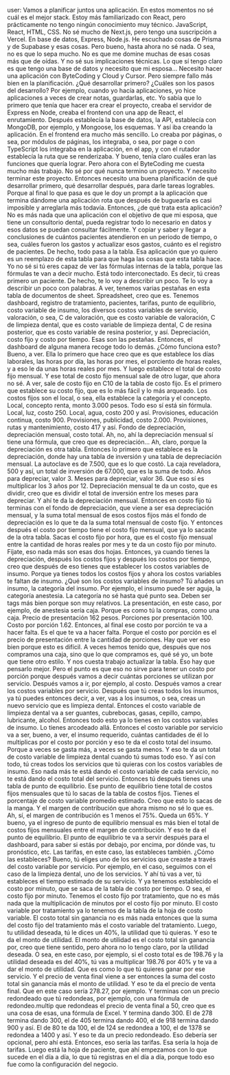 user: Vamos a planificar juntos una aplicación. En estos momentos no sé cuál es el mejor stack. Estoy más familiarizado con React, pero prácticamente no tengo ningún conocimiento muy técnico. JavaScript, React, HTML, CSS. No sé mucho de Next.js, pero tengo una suscripción a Vercel. En base de datos, Express, Node.js. He escuchado cosas de Prisma y de Supabase y esas cosas. Pero bueno, hasta ahora no sé nada. O sea, no es que lo sepa mucho. No es que me domine muchas de esas cosas más que de oídas. Y no sé sus implicaciones técnicas. Lo que sí tengo claro es que tengo una base de datos y necesito que mi esposa... Necesito hacer una aplicación con ByteCoding y Cloud y Cursor. Pero siempre fallo más bien en la planificación. ¿Qué desarrollar primero? ¿Cuáles son los pasos del desarrollo? Por ejemplo, cuando yo hacía aplicaciones, yo hice aplicaciones a veces de crear notas, guardarlas, etc. Yo sabía que lo primero que tenía que hacer era crear el proyecto, creaba el servidor de Express en Node, creaba el frontend con una app de React, el enrutamiento. Después establecía la base de datos, la API, establecía con MongoDB, por ejemplo, y Mongoose, los esquemas. Y así iba creando la aplicación. En el frontend era mucho más sencillo. Lo creaba por páginas, o sea, por módulos de páginas, los integraba, o sea, por page o con TypeScript los integraba en la aplicación, en el app, y con el rutador establecía la ruta que se renderizaba. Y bueno, tenía claro cuáles eran las funciones que quería lograr. Pero ahora con el ByteCoding me cuesta mucho más trabajo. No sé por qué nunca termino un proyecto. Y necesito terminar este proyecto. Entonces necesito una buena planificación de qué desarrollar primero, qué desarrollar después, para darle tareas logrables. Porque al final lo que pasa es que le doy un prompt a la aplicación que termina dándome una aplicación rota que después de buguearla es casi imposible y arreglarla más todavía. Entonces, ¿de qué trata esta aplicación? No es más nada que una aplicación con el objetivo de que mi esposa, que tiene un consultorio dental, pueda registrar todo lo necesario en datos y esos datos se puedan consultar fácilmente. Y copiar y saber y llegar a conclusiones de cuántos pacientes atendieron en un periodo de tiempo, o sea, cuáles fueron los gastos y actualizar esos gastos, cuánto es el registro de pacientes. De hecho, todo pasa a la tabla. Esa aplicación que yo quiero es un reemplazo de esta tabla para que haga las cosas que esta tabla hace. Yo no sé si tú eres capaz de ver las fórmulas internas de la tabla, porque las fórmulas te van a decir mucho. Está todo interconectado. Es decir, tú creas primero un paciente. De hecho, te lo voy a describir un poco. Te lo voy a describir un poco con palabras. A ver, tenemos varias pestañas en esta tabla de documentos de sheet. Spreadsheet, creo que es. Tenemos dashboard, registro de tratamiento, pacientes, tarifas, punto de equilibrio, costo variable de insumo, los diversos costos variables de servicio, valoración, o sea, C de valoración, que es costo variable de valoración, C de limpieza dental, que es costo variable de limpieza dental, C de resina posterior, que es costo variable de resina posterior, y así. Depreciación, costo fijo y costo por tiempo. Esas son las pestañas. Entonces, el dashboard de alguna manera recoge todo lo demás. ¿Cómo funciona esto? Bueno, a ver. Ella lo primero que hace creo que es que establece los días laborales, las horas por día, las horas por mes, el porciento de horas reales, y a eso le da unas horas reales por mes. Y luego establece el total de costo fijo mensual. Y ese total de costo fijo mensual sale de otro lugar, que ahora no sé. A ver, sale de costo fijo en C10 de la tabla de costo fijo. Es el primero que establece su costo fijo, que es lo más fácil y lo más arqueado. Los costos fijos son el local, o sea, ella establece la categoría y el concepto. Local, concepto renta, monto 3.000 pesos. Todo eso sí está sin fórmula. Local, luz, costo 250. Local, agua, costo 200 y así. Provisiones, educación continua, costo 900. Provisiones, publicidad, costo 2.000. Provisiones, rutas y mantenimiento, costo 417 y así. Fondo de depreciación, depreciación mensual, costo total. Ah, no, ahí la depreciación mensual sí tiene una fórmula, que creo que es depreciación... Ah, claro, porque la depreciación es otra tabla. Entonces lo primero que establece es la depreciación, donde hay una tabla de inversión y una tabla de depreciación mensual. La autoclave es de 7.500, que es lo que costó. La caja reveladora, 500 y así, un total de inversión de 67.000, que es la suma de todo. Años para depreciar, valor 3. Meses para depreciar, valor 36. Que eso sí es multiplicar los 3 años por 12. Depreciación mensual te da un costo, que es dividir, creo que es dividir el total de inversión entre los meses para depreciar. Y ahí te da la depreciación mensual. Entonces en costo fijo tú terminas con el fondo de depreciación, que viene a ser esa depreciación mensual, y la suma total mensual de esos costos fijos más el fondo de depreciación es lo que te da la suma total mensual de costo fijo. Y entonces después el costo por tiempo tiene el costo fijo mensual, que ya lo sacaste de la otra tabla. Sacas el costo fijo por hora, que es el costo fijo mensual entre la cantidad de horas reales por mes y te da un costo fijo por minuto. Fíjate, eso nada más son esas dos hojas.  Entonces, ya cuando tienes la depreciación, después los costos fijos y después los costos por tiempo, creo que después de eso tienes que establecer los costos variables de insumo. Porque ya tienes todos los costos fijos y ahora los costos variables te faltan de insumo. ¿Qué son los costos variables de insumo? Tú añades un insumo, la categoría del insumo. Por ejemplo, el insumo puede ser aguja, la categoría anestesia. La categoría no sé hasta qué punto sea. Deben ser tags más bien porque son muy relativos. La presentación, en este caso, por ejemplo, de anestesia sería caja. Porque es como tú la compras, como una caja. Precio de presentación 162 pesos. Porciones por presentación 100. Costo por porción 1.62. Entonces, al final ese costo por porción te va a hacer falta. Es el que te va a hacer falta. Porque el costo por porción es el precio de presentación entre la cantidad de porciones. Hay que ver eso bien porque esto es difícil. A veces hemos tenido que, después que nos compramos una caja, sino que lo que compramos es, qué sé yo, un bote que tiene otro estilo. Y nos cuesta trabajo actualizar la tabla. Eso hay que pensarlo mejor. Pero el punto es que eso no sirve para tener un costo por porción porque después vamos a decir cuántas porciones se utilizan por servicio. Después vamos a ir, por ejemplo, al costo. Después vamos a crear los costos variables por servicio. Después que tú creas todos los insumos, ya tú puedes entonces decir, a ver, vas a los insumos, o sea, creas un nuevo servicio que es limpieza dental. Entonces el costo variable de limpieza dental va a ser guantes, cubrebocas, gasas, cepillo, campo, lubricante, alcohol. Entonces todo esto ya lo tienes en los costos variables de insumo. Lo tienes arcodeado allá. Entonces el costo variable por servicio va a ser, bueno, a ver, el insumo requerido, cuántas cantidades de él lo multiplicas por el costo por porción y eso te da el costo total del insumo. Porque a veces se gasta más, a veces se gasta menos. Y eso te da un total de costo variable de limpieza dental cuando tú sumas todo eso. Y así con todo, tú creas todos los servicios que tú quieras con los costos variables de insumo. Eso nada más te está dando el costo variable de cada servicio, no te está dando el costo total del servicio. Entonces tú después tienes una tabla de punto de equilibrio. Ese punto de equilibrio tiene total de costos fijos mensuales que tú lo sacas de la tabla de costos fijos. Tienes el porcentaje de costo variable promedio estimado. Creo que esto lo sacas de la manga. Y el margen de contribución que ahora mismo no sé lo que es. Ah, sí, el margen de contribución es 1 menos el 75%. Queda un 65%. Y bueno, ya el ingreso de punto de equilibrio mensual es más bien el total de costos fijos mensuales entre el margen de contribución. Y eso te da el punto de equilibrio. El punto de equilibrio te va a servir después para el dashboard, para saber si estás por debajo, por encima, por dónde vas, tu pronóstico, etc. Las tarifas, en este caso, las estableces también. ¿Cómo las estableces? Bueno, tú eliges uno de los servicios que creaste a través del costo variable por servicio. Por ejemplo, en el caso, seguimos con el caso de la limpieza dental, uno de los servicios. Y ahí tú vas a ver, tú estableces el tiempo estimado de su servicio. Y ya tenemos establecido el costo por minuto, que se saca de la tabla de costo por tiempo. O sea, el costo fijo por minuto. Tenemos el costo fijo por tratamiento, que no es más nada que la multiplicación de minutos por el costo fijo por minuto. El costo variable por tratamiento ya lo tenemos de la tabla de la hoja de costo variable. El costo total sin ganancia no es más nada entonces que la suma del costo fijo del tratamiento más el costo variable del tratamiento. Luego, tu utilidad deseada, tú le dices un 40%, la utilidad que tú quieras. Y eso te da el monto de utilidad. El monto de utilidad es el costo total sin ganancia por, creo que tiene sentido, pero ahora no lo tengo claro, por la utilidad deseada. O sea, en este caso, por ejemplo, si el costo total es de 198.76 y la utilidad deseada es del 40%, tú vas a multiplicar 198.76 por 40% y te va a dar el monto de utilidad. Que es como lo que tú quieres ganar por ese servicio. Y el precio de venta final viene a ser entonces la suma del costo total sin ganancia más el monto de utilidad. Y eso te da el precio de venta final. Que en este caso sería 278.27, por ejemplo. Y terminas con un precio redondeado que tú redondeas, por ejemplo, con una fórmula de redondeo.multip que redondeas el precio de venta final a 50, creo que es una cosa de esas, una fórmula de Excel. Y termina dando 300. El de 278 termina dando 300, el de 405 termina dando 400, el de 918 termina dando 900 y así. El de 80 te da 100, el de 124 se redondea a 100, el de 1378 se redondea a 1400 y así. Y eso te da un precio redondeado. Eso debería ser opcional, pero ahí está. Entonces, eso sería las tarifas. Esa sería la hoja de tarifas. Luego está la hoja de paciente, que ahí empezamos con lo que sucede en el día a día, lo que tú registras en el día a día, porque todo eso fue como la configuración del negocio. 

